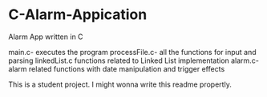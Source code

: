 # C-Alarm-Appication
Alarm App written in C

main.c- executes the program
processFile.c- all the functions for input and parsing
linkedList.c functions related to Linked List implementation
alarm.c- alarm related functions with date manipulation and trigger effects

This is a student project. I might wonna write this readme propertly.
